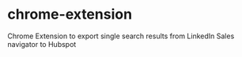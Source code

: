 # chrome-extension
Chrome Extension to export single search results from LinkedIn Sales navigator to Hubspot
